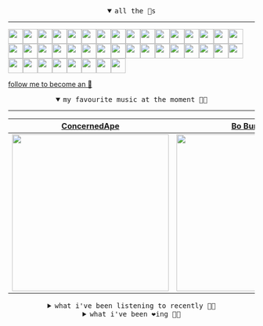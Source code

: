 <details open>

<summary align="center"><samp>all the 🥚s</samp></summary>
<hr />

<a href="https://github.com/nevo-david"><img src="https://avatars.githubusercontent.com/u/100117126?s=90&u=bbfc0c3e8cba27a9d53987da2eb6f97bd84c3cd0&v=4" width="30" height="30" /><a href="https://github.com/trevorwhealy"><img src="https://avatars.githubusercontent.com/u/14946478?s=90&u=984e08785c7cc2eab6a96f7bd5cf57ba28aced34&v=4" width="30" height="30" /><a href="https://github.com/herlon214"><img src="https://avatars.githubusercontent.com/u/3419441?s=90&u=7bc1ef316e961403a503f2ca9b691ebf5e4c2e61&v=4" width="30" height="30" /><a href="https://github.com/weaverfish111"><img src="https://avatars.githubusercontent.com/u/78041472?s=90&u=9f18a50bb0dc425de6b40c1dbd85d603a6b7857f&v=4" width="30" height="30" /><a href="https://github.com/Kampotboy"><img src="https://avatars.githubusercontent.com/u/111836496?s=90&u=efa2538d18aff5c0db3561992d5493532eed45b5&v=4" width="30" height="30" /><a href="https://github.com/ozzfonnf95"><img src="https://avatars.githubusercontent.com/u/108581837?s=90&v=4" width="30" height="30" /><a href="https://github.com/MosFazli"><img src="https://avatars.githubusercontent.com/u/69136464?s=90&u=6828545bddd34c05078d4845491b6944655b0d95&v=4" width="30" height="30" /><a href="https://github.com/romanofficial"><img src="https://avatars.githubusercontent.com/u/47697490?s=90&u=e04ea0910507ab1b63fb84fdd11ec9fd82c90cd4&v=4" width="30" height="30" /><a href="https://github.com/cumsoft"><img src="https://avatars.githubusercontent.com/u/97250816?s=90&u=724a9771d1d835d1da0f2639493816842809fa7a&v=4" width="30" height="30" /><a href="https://github.com/gkartalis"><img src="https://avatars.githubusercontent.com/u/21178754?s=90&u=52429c6fb9b08ffd99077d6289fbc8a76ae32260&v=4" width="30" height="30" /><a href="https://github.com/kenjinote"><img src="https://avatars.githubusercontent.com/u/2605401?s=90&u=eedb455e76cb25f023a3626808cd572b7df70ef7&v=4" width="30" height="30" /><a href="https://github.com/Sings168"><img src="https://avatars.githubusercontent.com/u/102612762?s=90&u=1a80803741f4f7c66a1207d24077068f9c262965&v=4" width="30" height="30" /><a href="https://github.com/vivekweb2013"><img src="https://avatars.githubusercontent.com/u/7036736?s=90&v=4" width="30" height="30" /><a href="https://github.com/AYIDouble"><img src="https://avatars.githubusercontent.com/u/18186995?s=90&u=81cd143ae98007d9751f14196978bd2fced0e5ac&v=4" width="30" height="30" /><a href="https://github.com/mlpao500"><img src="https://avatars.githubusercontent.com/u/95065745?s=90&v=4" width="30" height="30" /><a href="https://github.com/gabrielferrazduque"><img src="https://avatars.githubusercontent.com/u/83476335?s=90&u=4e408a9505f64e80da5f4a8f935c147c3e208309&v=4" width="30" height="30" /><a href="https://github.com/decobeto"><img src="https://avatars.githubusercontent.com/u/32197501?s=90&u=dbba898a88910e1169d8fad301755f16a1834a9b&v=4" width="30" height="30" /><a href="https://github.com/franciane-lark"><img src="https://avatars.githubusercontent.com/u/66569250?s=90&u=c8f2a252ea4f8ffe458ea5edd818c62e09635803&v=4" width="30" height="30" /><a href="https://github.com/kettanaito"><img src="https://avatars.githubusercontent.com/u/14984911?s=90&u=8e311454fc3db9eb53086f21957d28593ab1de6a&v=4" width="30" height="30" /><a href="https://github.com/0000marcell"><img src="https://avatars.githubusercontent.com/u/4584144?s=90&u=fbe23e42bf8509c207e2bc80e31cff8d808f4d6e&v=4" width="30" height="30" /><a href="https://github.com/luiznasciment0"><img src="https://avatars.githubusercontent.com/u/55008532?s=90&u=871e49a7a4a33e3f5933dee5ac83eaf3ece1ec45&v=4" width="30" height="30" /><a href="https://github.com/sibelius"><img src="https://avatars.githubusercontent.com/u/2005841?s=90&u=cab8024eb61323090e1551c73c784b408b2d66b1&v=4" width="30" height="30" /><a href="https://github.com/TSalazargr"><img src="https://avatars.githubusercontent.com/u/16808436?s=90&u=422b601dfbc600223725ecc9af1bec7b1dfee4f2&v=4" width="30" height="30" /><a href="https://github.com/bcomnes"><img src="https://avatars.githubusercontent.com/u/166301?s=90&v=4" width="30" height="30" /><a href="https://github.com/jlsjefferson"><img src="https://avatars.githubusercontent.com/u/53836950?s=90&u=619408c9778ffd2899673fdf3ba59f20b82bf470&v=4" width="30" height="30" /><a href="https://github.com/ilovedesert001"><img src="https://avatars.githubusercontent.com/u/15065396?s=90&u=c94e48f141daf951fb6eb0e4a62c0ba9ec1a5201&v=4" width="30" height="30" /><a href="https://github.com/mayconmesquita"><img src="https://avatars.githubusercontent.com/u/46308804?s=90&u=e06ac123e121b53d7eafc9199fb2a70422052fe0&v=4" width="30" height="30" /><a href="https://github.com/lucasvocos"><img src="https://avatars.githubusercontent.com/u/5739627?s=90&u=d8fcc855b2a2f046d450144a0231b0b59bae3610&v=4" width="30" height="30" /><a href="https://github.com/mikedemarais"><img src="https://avatars.githubusercontent.com/u/1325144?s=90&u=7b32dcd04811261405f2ed35d933b1484558758d&v=4" width="30" height="30" /><a href="https://github.com/davidjerleke"><img src="https://avatars.githubusercontent.com/u/11529148?s=90&u=94446866c576d620cbd33e62834c480091fedcf0&v=4" width="30" height="30" /><a href="https://github.com/jollykingd3d8"><img src="https://avatars.githubusercontent.com/u/51726854?s=90&v=4" width="30" height="30" /><a href="https://github.com/lostpebble"><img src="https://avatars.githubusercontent.com/u/1508863?s=90&u=4ada478500c2c9112fe8e3b0b8240a454403aebc&v=4" width="30" height="30" /><a href="https://github.com/karacas"><img src="https://avatars.githubusercontent.com/u/1050937?s=90&v=4" width="30" height="30" /><a href="https://github.com/eheddema"><img src="https://avatars.githubusercontent.com/u/808567?s=90&u=225eb2910c3dcd13c6bc86dcaaa14780323110db&v=4" width="30" height="30" /><a href="https://github.com/kelmer44"><img src="https://avatars.githubusercontent.com/u/3629100?s=90&v=4" width="30" height="30" /><a href="https://github.com/macabu"><img src="https://avatars.githubusercontent.com/u/1299138?s=90&u=8e157be586103823b212c5c9ada88ab2a9867ccf&v=4" width="30" height="30" /><a href="https://github.com/pvinis"><img src="https://avatars.githubusercontent.com/u/100233?s=90&v=4" width="30" height="30" /><a href="https://github.com/medeeiros"><img src="https://avatars.githubusercontent.com/u/331136?s=90&u=e44d12c7f7e45d5f5b30ea9d963a70b435ba5355&v=4" width="30" height="30" /><a href="https://github.com/langri-sha"><img src="https://avatars.githubusercontent.com/u/77084?s=90&v=4" width="30" height="30" /><a href="https://github.com/80sinteractive"><img src="https://avatars.githubusercontent.com/u/22603136?s=90&u=7f78c96ea924a48b1bd364833036f706afa57619&v=4" width="30" height="30" />
  
<samp><a href="https://github.com/bitttttten">follow me to become an 🥚</a></samp>

</details>

<details open>

<summary align="center"><samp>my favourite music at the moment 🎵🎶</samp></summary>
<hr />

<!-- toc -->

| [ConcernedApe](https://open.spotify.com/artist/2PqkSKtPxs112KDZdRXGO2)                                                                                           | [Bo Burnham](https://open.spotify.com/artist/2Waw2sSbqvAwK8NwACNjVo)                                                                                             | [Low](https://open.spotify.com/artist/0wz0jO9anccPzH04N7FLBH)                                                                                                    | [Getatchew Mekurya](https://open.spotify.com/artist/3BJKbr8p7ED6GzAf1OeExO)                                                                                      |
| ---------------------------------------------------------------------------------------------------------------------------------------------------------------- | ---------------------------------------------------------------------------------------------------------------------------------------------------------------- | ---------------------------------------------------------------------------------------------------------------------------------------------------------------- | ---------------------------------------------------------------------------------------------------------------------------------------------------------------- |
| [<img src="https://i.scdn.co/image/ab6761610000e5ebe17351c781f0cd9ae4b6442e" width="320" height="auto">](https://open.spotify.com/artist/2PqkSKtPxs112KDZdRXGO2) | [<img src="https://i.scdn.co/image/ab6761610000e5eb30d9a4acdf8cd3e8c0ad39ab" width="320" height="auto">](https://open.spotify.com/artist/2Waw2sSbqvAwK8NwACNjVo) | [<img src="https://i.scdn.co/image/ab6761610000e5eb4aaac870e3a8f1a8e5529dff" width="320" height="auto">](https://open.spotify.com/artist/0wz0jO9anccPzH04N7FLBH) | [<img src="https://i.scdn.co/image/ab67616d0000b2732f95472115b2e563cadb0b9a" width="320" height="auto">](https://open.spotify.com/artist/3BJKbr8p7ED6GzAf1OeExO) |

<!-- tocstop -->

</details>

<details>

<summary align="center"><samp>what i've been listening to recently 🎵🎶</samp></summary>
<hr />

<!-- toc -->

| [Church in the Wild<br />Duke Hugh](https://open.spotify.com/track/6eEvwSRhfJK2bbYVDymSpS)                                                                      | [Tommib<br />Squarepusher](https://open.spotify.com/track/5rzEX5tCbOSCzoH92dbExL)                                                                               | [Constants Are Changing<br />Boards of Canada](https://open.spotify.com/track/5ivVLMrixj6Qtw9HgX8EuD)                                                           | [Avril 14th<br />Aphex Twin](https://open.spotify.com/track/1uaGSDFsLdReQgg8p7Obwh)                                                                             |
| --------------------------------------------------------------------------------------------------------------------------------------------------------------- | --------------------------------------------------------------------------------------------------------------------------------------------------------------- | --------------------------------------------------------------------------------------------------------------------------------------------------------------- | --------------------------------------------------------------------------------------------------------------------------------------------------------------- |
| [<img src="https://i.scdn.co/image/ab6761610000e5eba241f1830d7e1b7b79fb74bd" width="320" height="auto">](https://open.spotify.com/track/6eEvwSRhfJK2bbYVDymSpS) | [<img src="https://i.scdn.co/image/ab6761610000e5eb5dea7fa364975d68b456e7d9" width="320" height="auto">](https://open.spotify.com/track/5rzEX5tCbOSCzoH92dbExL) | [<img src="https://i.scdn.co/image/c0b33a8d211600d70dcda3077d6a582da34321b0" width="320" height="auto">](https://open.spotify.com/track/5ivVLMrixj6Qtw9HgX8EuD) | [<img src="https://i.scdn.co/image/ab6761610000e5eb0ed68984dc1e96340205039e" width="320" height="auto">](https://open.spotify.com/track/1uaGSDFsLdReQgg8p7Obwh) |

<!-- tocstop -->

</details>

<details>

<summary align="center"><samp>what i've been ❤️ing 🎵🎶</samp></summary>
<hr />

<!-- toc -->

| [The Chicken<br />Bo Burnham](https://open.spotify.com/album/3GG9IEkAnrX7yZkH3HQdMk)                                                                            | [Oh Kut<br />Herman Brood](https://open.spotify.com/album/0lipHTZ00sfrljAlIqRWfr)                                                                               | [So We Won't Forget<br />Khruangbin](https://open.spotify.com/album/2IzUZlhtBvPQYs74KeG6fb)                                                                     | [People Everywhere (Still Aliv…<br />Khruangbin](https://open.spotify.com/album/2OPcQNLP8DQVumD8kBRAH3)                                                         |
| --------------------------------------------------------------------------------------------------------------------------------------------------------------- | --------------------------------------------------------------------------------------------------------------------------------------------------------------- | --------------------------------------------------------------------------------------------------------------------------------------------------------------- | --------------------------------------------------------------------------------------------------------------------------------------------------------------- |
| [<img src="https://i.scdn.co/image/ab67616d0000b273b2c7ecf239a2b98e36e009d6" width="320" height="auto">](https://open.spotify.com/album/3GG9IEkAnrX7yZkH3HQdMk) | [<img src="https://i.scdn.co/image/ab67616d0000b2731a48b3b972296c7ec17a082b" width="320" height="auto">](https://open.spotify.com/album/0lipHTZ00sfrljAlIqRWfr) | [<img src="https://i.scdn.co/image/ab67616d0000b273d0eca87ea7f362cf1b8fa19a" width="320" height="auto">](https://open.spotify.com/album/2IzUZlhtBvPQYs74KeG6fb) | [<img src="https://i.scdn.co/image/ab67616d0000b273bc009dcb7578608697771b74" width="320" height="auto">](https://open.spotify.com/album/2OPcQNLP8DQVumD8kBRAH3) |

<!-- tocstop -->

</details>
